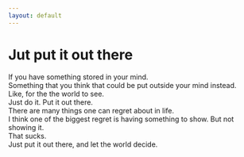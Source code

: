 ```yaml
---
layout: default
---
```


# Jut put it out there
If you have something stored in your mind. \
Something that you think that could be put outside your mind instead. \
Like, for the the world to see. \
Just do it. Put it out there. \
There are many things one can regret about in life. \
I think one of the biggest regret is having something to show. 
But not showing it. \
That sucks. \
Just put it out there, and let the world decide. 
